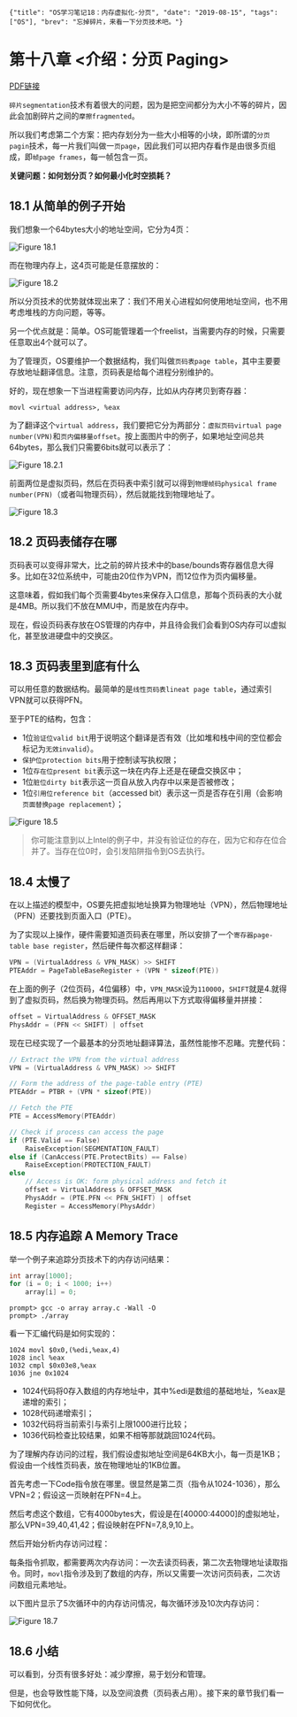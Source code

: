 ```lw-blog-meta
{"title": "OS学习笔记18：内存虚拟化-分页", "date": "2019-08-15", "tags": ["OS"], "brev": "忘掉碎片，来看一下分页技术吧。"}
```

# 第十八章 <介绍：分页 Paging>

[PDF链接](http://pages.cs.wisc.edu/~remzi/OSTEP/vm-paging.pdf)

`碎片segmentation`技术有着很大的问题，因为是把空间都分为大小不等的碎片，因此会加剧碎片之间的`摩擦fragmented`。

所以我们考虑第二个方案：把内存划分为一些大小相等的小块，即所谓的`分页pagin`技术，每一片我们叫做一`页page`，因此我们可以把内存看作是由很多页组成，即`帧page frames`，每一帧包含一页。

**关键问题：如何划分页？如何最小化时空损耗？**

## 18.1 从简单的例子开始

我们想象一个64bytes大小的地址空间，它分为4页：

![Figure 18.1](/static/blog/2019-08-15-Fig-18-1.png)

而在物理内存上，这4页可能是任意摆放的：

![Figure 18.2](/static/blog/2019-08-15-Fig-18-2.png)

所以分页技术的优势就体现出来了：我们不用关心进程如何使用地址空间，也不用考虑堆栈的方向问题，等等。

另一个优点就是：简单。OS可能管理着一个freelist，当需要内存的时候，只需要任意取出4个就可以了。

为了管理页，OS要维护一个数据结构，我们叫做`页码表page table`，其中主要要存放地址翻译信息。注意，页码表是给每个进程分别维护的。

好的，现在想象一下当进程需要访问内存，比如从内存拷贝到寄存器：

```x86asm
movl <virtual address>, %eax
```

为了翻译这个`virtual address`，我们要把它分为两部分：`虚拟页码virtual page number(VPN)`和`页内偏移量offset`。按上面图片中的例子，如果地址空间总共64bytes，那么我们只需要6bits就可以表示了：

![Figure 18.2.1](/static/blog/2019-08-15-Fig-18-2-1.png)

前面两位是虚拟页码，然后在页码表中索引就可以得到`物理帧码physical frame number(PFN)`（或者叫物理页码），然后就能找到物理地址了。

![Figure 18.3](/static/blog/2019-08-15-Fig-18-3.png)

## 18.2 页码表储存在哪

页码表可以变得非常大，比之前的碎片技术中的base/bounds寄存器信息大得多。比如在32位系统中，可能由20位作为VPN，而12位作为页内偏移量。

这意味着，假如我们每个页需要4bytes来保存入口信息，那每个页码表的大小就是4MB。所以我们不放在MMU中，而是放在内存中。

现在，假设页码表存放在OS管理的内存中，并且待会我们会看到OS内存可以虚拟化，甚至放进硬盘中的交换区。

## 18.3 页码表里到底有什么

可以用任意的数据结构。最简单的是`线性页码表lineat page table`，通过索引VPN就可以获得PFN。

至于PTE的结构，包含：
- 1位`验证位valid bit`用于说明这个翻译是否有效（比如堆和栈中间的空位都会标记为`无效invalid`）。
- `保护位protection bits`用于控制读写执权限；
- 1位`存在位present bit`表示这一块在内存上还是在硬盘交换区中；
- 1位`脏位dirty bit`表示这一页自从放入内存中以来是否被修改；
- 1位`引用位reference bit`（accessed bit）表示这一页是否存在引用（会影响`页面替换page replacement`）；

![Figure 18.5](/static/blog/2019-08-15-Fig-18-5.png)

> 你可能注意到以上Intel的例子中，并没有验证位的存在，因为它和存在位合并了。当存在位0时，会引发陷阱指令到OS去执行。

## 18.4 太慢了

在以上描述的模型中，OS要先把虚拟地址换算为物理地址（VPN），然后物理地址（PFN）还要找到页面入口（PTE）。

为了实现以上操作，硬件需要知道页码表在哪里，所以安排了一个`寄存器page-table base register`，然后硬件每次都这样翻译：

```c
VPN = (VirtualAddress & VPN_MASK) >> SHIFT
PTEAddr = PageTableBaseRegister + (VPN * sizeof(PTE))
```

在上面的例子（2位页码，4位偏移）中，`VPN_MASK`设为`110000`，`SHIFT`就是4.就得到了虚拟页码，然后换为物理页码。然后再用以下方式取得偏移量并拼接：

```c
offset = VirtualAddress & OFFSET_MASK
PhysAddr = (PFN << SHIFT) | offset
```

现在已经实现了一个最基本的分页地址翻译算法，虽然性能惨不忍睹。完整代码：

```c
// Extract the VPN from the virtual address
VPN = (VirtualAddress & VPN_MASK) >> SHIFT

// Form the address of the page-table entry (PTE)
PTEAddr = PTBR + (VPN * sizeof(PTE))

// Fetch the PTE
PTE = AccessMemory(PTEAddr)

// Check if process can access the page
if (PTE.Valid == False)
    RaiseException(SEGMENTATION_FAULT)
else if (CanAccess(PTE.ProtectBits) == False)
    RaiseException(PROTECTION_FAULT)
else
    // Access is OK: form physical address and fetch it
    offset = VirtualAddress & OFFSET_MASK
    PhysAddr = (PTE.PFN << PFN_SHIFT) | offset
    Register = AccessMemory(PhysAddr)
```

## 18.5 内存追踪 A Memory Trace

举一个例子来追踪分页技术下的内存访问结果：

```c
int array[1000];
for (i = 0; i < 1000; i++)
    array[i] = 0;
```

```shell
prompt> gcc -o array array.c -Wall -O
prompt> ./array
```

看一下汇编代码是如何实现的：

```x86asm
1024 movl $0x0,(%edi,%eax,4)
1028 incl %eax
1032 cmpl $0x03e8,%eax
1036 jne 0x1024
```

- 1024代码将0存入数组的内存地址中，其中%edi是数组的基础地址，%eax是递增的索引；
- 1028代码递增索引；
- 1032代码将当前索引与索引上限1000进行比较；
- 1036代码检查比较结果，如果不相等那就跳回1024代码。

为了理解内存访问的过程，我们假设虚拟地址空间是64KB大小，每一页是1KB；假设由一个线性页码表，放在物理地址的1KB位置。

首先考虑一下Code指令放在哪里。很显然是第二页（指令从1024-1036），那么VPN=2；假设这一页映射在PFN=4上。

然后考虑这个数组，它有4000bytes大，假设是在\[40000:44000\]的虚拟地址，那么VPN=39,40,41,42；假设映射在PFN=7,8,9,10上。

然后开始分析内存访问过程：

每条指令抓取，都需要两次内存访问：一次去读页码表，第二次去物理地址读取指令。同时，`movl`指令涉及到了数组的内存，所以又需要一次访问页码表，二次访问数组元素地址。

以下图片显示了5次循环中的内存访问情况，每次循环涉及10次内存访问：

![Figure 18.7](/static/blog/2019-08-15-Fig-18-7.png)

## 18.6 小结

可以看到，分页有很多好处：减少摩擦，易于划分和管理。

但是，也会导致性能下降，以及空间浪费（页码表占用）。接下来的章节我们看一下如何优化。
